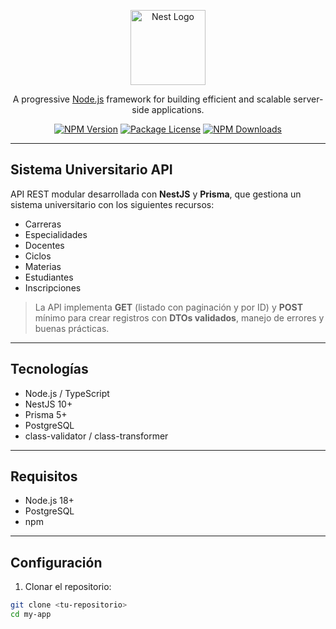 <p align="center">
  <a href="http://nestjs.com/" target="blank"><img src="https://nestjs.com/img/logo-small.svg" width="120" alt="Nest Logo" /></a>
</p>

<p align="center">A progressive <a href="http://nodejs.org" target="_blank">Node.js</a> framework for building efficient and scalable server-side applications.</p>

<p align="center">
  <a href="https://www.npmjs.com/~nestjscore" target="_blank"><img src="https://img.shields.io/npm/v/@nestjs/core.svg" alt="NPM Version" /></a>
  <a href="https://www.npmjs.com/~nestjscore" target="_blank"><img src="https://img.shields.io/npm/l/@nestjs/core.svg" alt="Package License" /></a>
  <a href="https://www.npmjs.com/~nestjscore" target="_blank"><img src="https://img.shields.io/npm/dm/@nestjs/common.svg" alt="NPM Downloads" /></a>
</p>

---

## Sistema Universitario API

API REST modular desarrollada con **NestJS** y **Prisma**, que gestiona un sistema universitario con los siguientes recursos:  

- Carreras  
- Especialidades  
- Docentes  
- Ciclos  
- Materias  
- Estudiantes  
- Inscripciones  

> La API implementa **GET** (listado con paginación y por ID) y **POST** mínimo para crear registros con **DTOs validados**, manejo de errores y buenas prácticas.

---

## Tecnologías
- Node.js / TypeScript  
- NestJS 10+  
- Prisma 5+  
- PostgreSQL  
- class-validator / class-transformer  

---

## Requisitos
- Node.js 18+  
- PostgreSQL  
- npm  

---

## Configuración

1. Clonar el repositorio:  
```bash
git clone <tu-repositorio>
cd my-app

